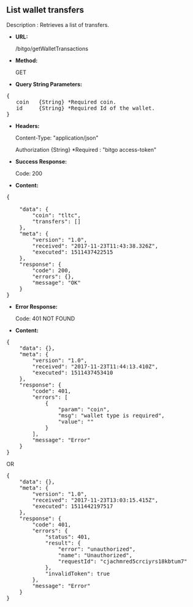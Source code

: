**List wallet transfers**
----
Description : Retrieves a list of transfers.

* **URL:**

    /bitgo/getWalletTransactions

* **Method:**

    GET

   
* **Query String Parameters:**<br />
<pre>
{
   coin   {String} *Required coin.
   id     {String} *Required Id of the wallet.
}
</pre> 

* **Headers:**

   Content-Type: "application/json"

   Authorization {String} *Required : "bitgo access-token"

* **Success Response:**<br />

    Code: 200 
  
* **Content:**<br />

<pre>
{
		
    "data": {
        "coin": "tltc",
        "transfers": []
    },
    "meta": {
        "version": "1.0",
        "received": "2017-11-23T11:43:38.326Z",
        "executed": 1511437422515
    },
    "response": {
        "code": 200,
        "errors": {},
        "message": "OK"
    }
}
</pre>

* **Error Response:**

    Code: 401 NOT FOUND
  
* **Content:** 
<pre>
{
    "data": {},
    "meta": {
        "version": "1.0",
        "received": "2017-11-23T11:44:13.410Z",
        "executed": 1511437453410
    },
    "response": {
        "code": 401,
        "errors": [
            {
                "param": "coin",
                "msg": "wallet type is required",
                "value": ""
            }
        ],
        "message": "Error"
    }
}
</pre>

OR

<pre>
{
    "data": {},
    "meta": {
        "version": "1.0",
        "received": "2017-11-23T13:03:15.415Z",
        "executed": 1511442197517
    },
    "response": {
        "code": 401,
        "errors": {
            "status": 401,
            "result": {
                "error": "unauthorized",
                "name": "Unauthorized",
                "requestId": "cjachmred5crciyrs18kbtum7"
            },
            "invalidToken": true
        },
        "message": "Error"
    }
}
</pre>
